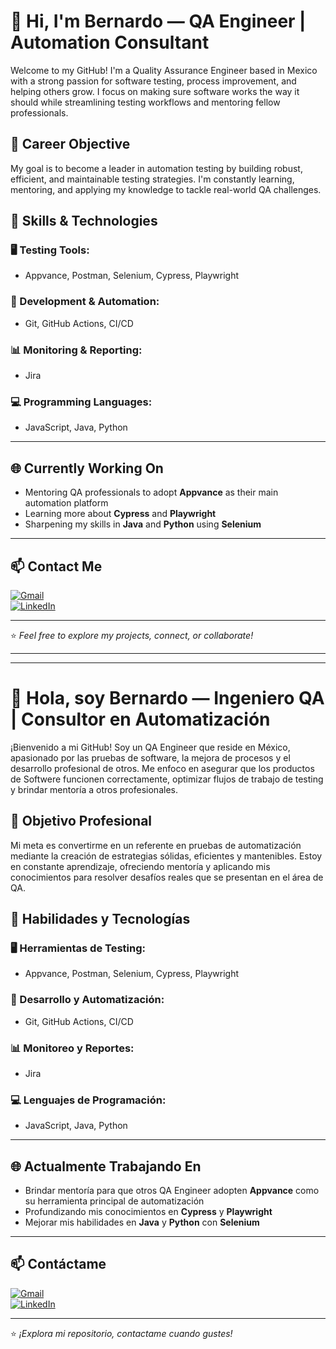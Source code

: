 # 👋 Hi, I'm Bernardo — QA Engineer | Automation Consultant

Welcome to my GitHub! I'm a Quality Assurance Engineer based in Mexico with a strong passion for software testing, process improvement, and helping others grow. I focus on making sure software works the way it should while streamlining testing workflows and mentoring fellow professionals.

## 🎯 Career Objective

My goal is to become a leader in automation testing by building robust, efficient, and maintainable testing strategies. I'm constantly learning, mentoring, and applying my knowledge to tackle real-world QA challenges.

## 🧪 Skills & Technologies

### 🖥️ Testing Tools:
- Appvance, Postman, Selenium, Cypress, Playwright

### 🧰 Development & Automation:
- Git, GitHub Actions, CI/CD

### 📊 Monitoring & Reporting:
- Jira

### 💻 Programming Languages:
- JavaScript, Java, Python

---

## 🌐 Currently Working On

- Mentoring QA professionals to adopt **Appvance** as their main automation platform  
- Learning more about **Cypress** and **Playwright** 
- Sharpening my skills in **Java** and **Python** using **Selenium**

---

## 📫 Contact Me

[![Gmail](https://img.shields.io/badge/Gmail-D14836?style=flat&logo=gmail&logoColor=white)](mailto:bernardo.salinas.jaquez.qa@gmail.com)  
[![LinkedIn](https://img.shields.io/badge/LinkedIn-0077B5?style=flat&logo=linkedin&logoColor=white)](https://www.linkedin.com/in/bernardo-salinas-jaquez-822551122)

---

⭐ *Feel free to explore my projects, connect, or collaborate!*

---
---

# 👋 Hola, soy Bernardo — Ingeniero QA | Consultor en Automatización

¡Bienvenido a mi GitHub! Soy un QA Engineer que reside en México, apasionado por las pruebas de software, la mejora de procesos y el desarrollo profesional de otros. Me enfoco en asegurar que los productos de Softwere funcionen correctamente, optimizar flujos de trabajo de testing y brindar mentoría a otros profesionales.

## 🎯 Objetivo Profesional

Mi meta es convertirme en un referente en pruebas de automatización mediante la creación de estrategias sólidas, eficientes y mantenibles. Estoy en constante aprendizaje, ofreciendo mentoría y aplicando mis conocimientos para resolver desafíos reales que se presentan en el área de QA.

## 🧪 Habilidades y Tecnologías

### 🖥️ Herramientas de Testing:
- Appvance, Postman, Selenium, Cypress, Playwright

### 🧰 Desarrollo y Automatización:
- Git, GitHub Actions, CI/CD

### 📊 Monitoreo y Reportes:
- Jira

### 💻 Lenguajes de Programación:
- JavaScript, Java, Python

---

## 🌐 Actualmente Trabajando En

- Brindar mentoría para que otros QA Engineer adopten **Appvance** como su herramienta principal de automatización  
- Profundizando mis conocimientos en **Cypress** y **Playwright** 
- Mejorar mis habilidades en **Java** y **Python** con **Selenium**

---

## 📫 Contáctame

[![Gmail](https://img.shields.io/badge/Gmail-D14836?style=flat&logo=gmail&logoColor=white)](mailto:bernardo.salinas.jaquez.qa@gmail.com)  
[![LinkedIn](https://img.shields.io/badge/LinkedIn-0077B5?style=flat&logo=linkedin&logoColor=white)](https://www.linkedin.com/in/bernardo-salinas-jaquez-822551122)

---

⭐ *¡Explora mi repositorio, contactame cuando gustes!*
<!--
**BernardoSJ/BernardoSJ** is a ✨ _special_ ✨ repository because its `README.md` (this file) appears on your GitHub profile.

Here are some ideas to get you started:

- 🔭 I’m currently working on ...
- 🌱 I’m currently learning ...
- 👯 I’m looking to collaborate on ...
- 🤔 I’m looking for help with ...
- 💬 Ask me about ...
- 📫 How to reach me: ...
- 😄 Pronouns: ...
- ⚡ Fun fact: ...
-->
